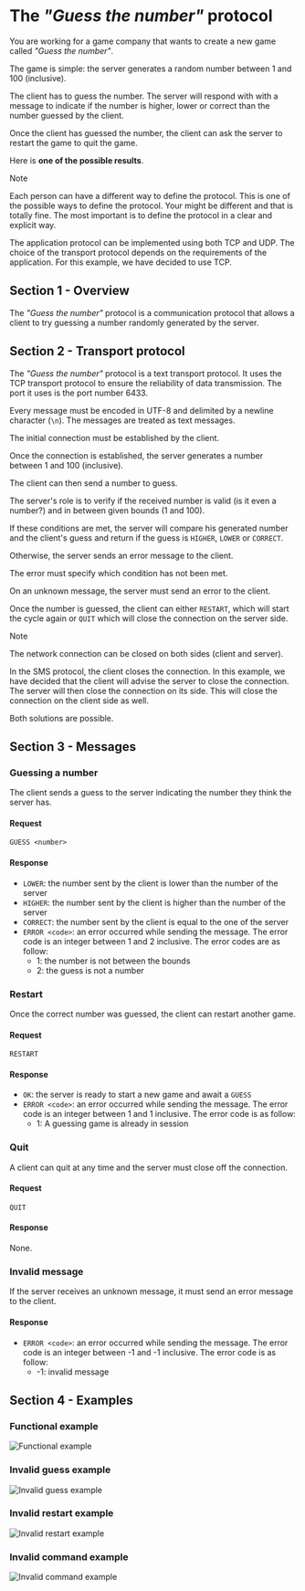 # The _"Guess the number"_ protocol

You are working for a game company that wants to create a new game called
_"Guess the number"_.

The game is simple: the server generates a random number between 1 and 100
(inclusive).

The client has to guess the number. The server will respond with with a message
to indicate if the number is higher, lower or correct than the number guessed by
the client.

Once the client has guessed the number, the client can ask the server to restart
the game to quit the game.

Here is **one of the possible results**.

> [!NOTE]
>
> Each person can have a different way to define the protocol. This is one of
> the possible ways to define the protocol. Your might be different and that is
> totally fine. The most important is to define the protocol in a clear and
> explicit way.
>
> The application protocol can be implemented using both TCP and UDP. The choice
> of the transport protocol depends on the requirements of the application. For
> this example, we have decided to use TCP.

## Section 1 - Overview

The _"Guess the number"_ protocol is a communication protocol that allows a
client to try guessing a number randomly generated by the server.

## Section 2 - Transport protocol

The _"Guess the number"_ protocol is a text transport protocol. It uses the TCP
transport protocol to ensure the reliability of data transmission. The port it
uses is the port number 6433.

Every message must be encoded in UTF-8 and delimited by a newline character
(`\n`). The messages are treated as text messages.

The initial connection must be established by the client.

Once the connection is established, the server generates a number between 1 and
100 (inclusive).

The client can then send a number to guess.

The server's role is to verify if the received number is valid (is it even a
number?) and in between given bounds (1 and 100).

If these conditions are met, the server will compare his generated number and
the client's guess and return if the guess is `HIGHER`, `LOWER` or `CORRECT`.

Otherwise, the server sends an error message to the client.

The error must specify which condition has not been met.

On an unknown message, the server must send an error to the client.

Once the number is guessed, the client can either `RESTART`, which will start
the cycle again or `QUIT` which will close the connection on the server side.

> [!NOTE]
>
> The network connection can be closed on both sides (client and server).
>
> In the SMS protocol, the client closes the connection. In this example, we
> have decided that the client will advise the server to close the connection.
> The server will then close the connection on its side. This will close the
> connection on the client side as well.
>
> Both solutions are possible.

## Section 3 - Messages

### Guessing a number

The client sends a guess to the server indicating the number they think the
server has.

#### Request

```text
GUESS <number>
```

#### Response

- `LOWER`: the number sent by the client is lower than the number of the server
- `HIGHER`: the number sent by the client is higher than the number of the
  server
- `CORRECT`: the number sent by the client is equal to the one of the server
- `ERROR <code>`: an error occurred while sending the message. The error code is
  an integer between 1 and 2 inclusive. The error codes are as follow:
  - 1: the number is not between the bounds
  - 2: the guess is not a number

### Restart

Once the correct number was guessed, the client can restart another game.

#### Request

```text
RESTART
```

#### Response

- `OK`: the server is ready to start a new game and await a `GUESS`
- `ERROR <code>`: an error occurred while sending the message. The error code is
  an integer between 1 and 1 inclusive. The error code is as follow:
  - 1: A guessing game is already in session

### Quit

A client can quit at any time and the server must close off the connection.

#### Request

```text
QUIT
```

#### Response

None.

### Invalid message

If the server receives an unknown message, it must send an error message to the
client.

#### Response

- `ERROR <code>`: an error occurred while sending the message. The error code is
  an integer between -1 and -1 inclusive. The error code is as follow:
  - -1: invalid message

## Section 4 - Examples

### Functional example

![Functional example](./images/example-1-functional-example.png)

### Invalid guess example

![Invalid guess example](./images/example-2-invalid-guess.png)

### Invalid restart example

![Invalid restart example](./images/example-3-invalid-restart.png)

### Invalid command example

![Invalid command example](./images/example-4-invalid-command.png)
